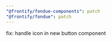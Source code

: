 ```yaml
---
"@frontify/fondue-components": patch
"@frontify/fondue": patch
---
```


fix: handle icon in new button component
